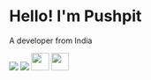 # Hello! I'm Pushpit

A developer from India


<img src="https://img.shields.io/badge/gmail-%23D14836.svg?&style=for-the-badge&logo=pushpit07@gmail.com&logoColor=white" />
<img src="https://img.shields.io/badge/linkedin-%230077B5.svg?&style=for-the-badge&logo=linkedin&logoColor=white" href="https://www.linkedin.com/in/pushpit-bhardwaj/" />
<img height="32" width="32" src="https://cdn.jsdelivr.net/npm/simple-icons@v3/icons/simpleicons.svg" />
<img height="32" width="32" src="https://unpkg.com/simple-icons@v3/icons/simpleicons.svg" />
<!--
**Pushpit07/Pushpit07** is a ✨ _special_ ✨ repository because its `README.md` (this file) appears on your GitHub profile.

Here are some ideas to get you started:

- 🔭 I’m currently working on ...
- 🌱 I’m currently learning ...
- 👯 I’m looking to collaborate on ...
- 🤔 I’m looking for help with ...
- 💬 Ask me about ...
- 📫 How to reach me: ...
- 😄 Pronouns: ...
- ⚡ Fun fact: ...
-->
